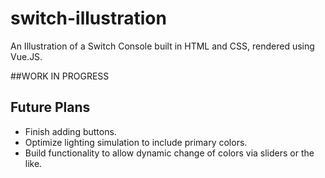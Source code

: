 # switch-illustration
An Illustration of a Switch Console built in HTML and CSS, rendered using Vue.JS.

##WORK IN PROGRESS

## Future Plans

- Finish adding buttons.
- Optimize lighting simulation to include primary colors.
- Build functionality to allow dynamic change of colors via sliders or the like.
